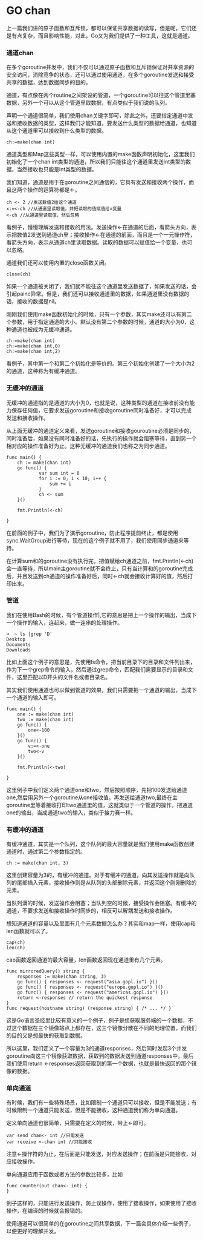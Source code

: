 # GO chan
上一篇我们讲的原子函数和互斥锁，都可以保证共享数据的读写，但是呢，它们还是有点复杂，而且影响性能，对此，Go又为我们提供了一种工具，这就是通道。
### 通道chan
在多个goroutine并发中，我们不仅可以通过原子函数和互斥锁保证对共享资源的安全访问，消除竞争的状态，还可以通过使用通道，在多个goroutine发送和接受共享的数据，达到数据同步的目的。

通道，有点像在两个routine之间架设的管道，一个goroutine可以往这个管道里塞数据，另外一个可以从这个管道里取数据，有点类似于我们说的队列。

声明一个通道很简单，我们使用chan关键字即可，除此之外，还要指定通道中发送和接收数据的类型，这样我们才能知道，要发送什么类型的数据给通道，也知道从这个通道里可以接收到什么类型的数据。
~~~
ch:=make(chan int)
~~~
通道类型和Map这些类型一样，可以使用内置的make函数声明初始化，这里我们初始化了一个chan int类型的通道，所以我们只能往这个通道里发送int类型的数据，当然接收也只能是int类型的数据。

我们知道，通道是用于在goroutine之间通信的，它具有发送和接收两个操作，而且这两个操作的运算符都是<-。
~~~
ch <- 2 //发送数值2给这个通道
x:=<-ch //从通道里读取值，并把读取的值赋值给x变量
<-ch //从通道里读取值，然后忽略
~~~
看例子，慢慢理解发送和接收的用法。发送操作<-在通道的后面，看箭头方向，表示把数值2发送到通道ch里；接收操作<-在通道的前面，而且是一个一元操作符，看箭头方向，表示从通道ch里读取数据。读取的数据可以赋值给一个变量，也可以忽略。

通道我们还可以使用内置的close函数关闭。
~~~
close(ch)
~~~
如果一个通道被关闭了，我们就不能往这个通道里发送数据了，如果发送的话，会引起painc异常。但是，我们还可以接收通道里的数据，如果通道里没有数据的话，接收的数据是nil。

刚刚我们使用make函数初始化的时候，只有一个参数，其实make还可以有第二个参数，用于指定通道的大小。默认没有第二个参数的时候，通道的大小为0，这种通道也被成为无缓冲通道。
~~~
ch:=make(chan int)
ch:=make(chan int,0)
ch:=make(chan int,2)
~~~
看例子，其中第一个和第二个初始化是等价的。第三个初始化创建了一个大小为2的通道，这种称为有缓冲通道。

### 无缓冲的通道
无缓冲的通道指的是通道的大小为0，也就是说，这种类型的通道在接收前没有能力保存任何值，它要求发送goroutine和接收goroutine同时准备好，才可以完成发送和接收操作。

从上面无缓冲的通道定义来看，发送goroutine和接收gouroutine必须是同步的，同时准备后，如果没有同时准备好的话，先执行的操作就会阻塞等待，直到另一个相对应的操作准备好为止。这种无缓冲的通道我们也称之为同步通道。
~~~
func main() {
    ch := make(chan int)
    go func() {
            var sum int = 0
            for i := 0; i < 10; i++ {
                sum += i
            }
            ch <- sum
    }()

    fmt.Println(<-ch)

}
~~~
在前面的例子中，我们为了演示goroutine，防止程序提前终止，都是使用sync.WaitGroup进行等待，现在的这个例子就不用了，我们使用同步通道来等待。

在计算sum和的goroutine没有执行完，把值赋给ch通道之前，fmt.Println(<-ch)会一直等待，所以main主goroutine就不会终止，只有当计算和的goroutine完成后，并且发送到ch通道的操作准备好后，同时<-ch就会接收计算好的值，然后打印出来。

### 管道
我们在使用Bash的时候，有个管道操作|,它的意思是把上一个操作的输出，当成下一个操作的输入，连起来，做一连串的处理操作。
~~~
➜  ~ ls |grep 'D'
Desktop
Documents
Downloads
~~~
比如上面这个例子的意思是，先使用ls命令，把当前目录下的目录和文件列出来，作为下一个grep命令的输入，然后通过grep命令，匹配我们需要显示的目录和文件，这里匹配以D开头的文件名或者目录名。

其实我们使用通道也可以做到管道的效果，我们只需要把一个通道的输出，当成下一个通道的输入即可。
~~~
func main() {
    one := make(chan int)
    two := make(chan int)
    go func() {
        one<-100
    }()
    go func() {
        v:=<-one
        two<-v
    }()

    fmt.Println(<-two)

}
~~~
这里例子中我们定义两个通道one和two，然后按照顺序，先把100发送给通道one,然后用另外一个goroutine从one接收值，再发送给通道two,最终在主goroutine里等着接收打印two通道里的值，这就类似于一个管道的操作，把通道one的输出，当成通道two的输入，类似于接力赛一样。

### 有缓冲的通道
有缓冲通道，其实是一个队列，这个队列的最大容量就是我们使用make函数创建通道时，通过第二个参数指定的。
~~~
ch := make(chan int, 3)
~~~
这里创建容量为3的，有缓冲的通道。对于有缓冲的通道，向其发送操作就是向队列的尾部插入元素，接收操作则是从队列的头部删除元素，并返回这个刚刚删除的元素。

当队列满的时候，发送操作会阻塞；当队列空的时候，接受操作会阻塞。有缓冲的通道，不要求发送和接收操作时同步的，相反可以解耦发送和接收操作。

想知道通道的容量以及里面有几个元素数据怎么办？其实和map一样，使用cap和len函数就可以了。
~~~
cap(ch)
len(ch)
~~~
cap函数返回通道的最大容量，len函数返回现在通道里有几个元素。
~~~
func mirroredQuery() string {
    responses := make(chan string, 3)
    go func() { responses <- request("asia.gopl.io") }()
    go func() { responses <- request("europe.gopl.io") }()    
    go func() { responses <- request("americas.gopl.io") }()    
    return <-responses // return the quickest response
}
func request(hostname string) (response string) { /* ... */ }
~~~
这是Go语言圣经里比较有意义的一个例子，例子是想获取服务端的一个数据，不过这个数据在三个镜像站点上都存在，这三个镜像分散在不同的地理位置，而我们的目的又是想最快的获取到数据。

所以这里，我们定义了一个容量为3的通道responses，然后同时发起3个并发goroutine向这三个镜像获取数据，获取到的数据发送到通道responses中，最后我们使用return <-responses返回获取到的第一个数据，也就是最快返回的那个镜像的数据。

### 单向通道
有时候，我们有一些特殊场景，比如限制一个通道只可以接收，但是不能发送；有时候限制一个通道只能发送，但是不能接收，这种通道我们称为单向通道。

定义单向通道也很简单，只需要在定义的时候，带上<-即可。
~~~
var send chan<- int //只能发送
var receive <-chan int //只能接收
~~~
注意<-操作符的为止，在后面是只能发送，对应发送操作；在前面是只能接收，对应接收操作。

单向通道应用于函数或者方法的参数比较多，比如
~~~
func counter(out chan<- int) {
}
~~~
例子这样的，只能进行发送操作，防止误操作，使用了接收操作，如果使用了接收操作，在编译的时候就会报错的。

使用通道可以很简单的在goroutine之间共享数据，下一篇会具体介绍一些例子，以便更好的理解并发。
